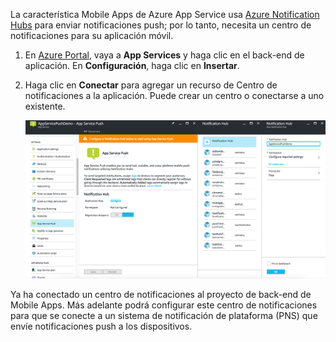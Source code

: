 La característica Mobile Apps de Azure App Service usa [Azure Notification Hubs] para enviar notificaciones push; por lo tanto, necesita un centro de notificaciones para su aplicación móvil.

1. En [Azure Portal], vaya a **App Services** y haga clic en el back-end de aplicación. En **Configuración**, haga clic en **Insertar**.
2. Haga clic en **Conectar** para agregar un recurso de Centro de notificaciones a la aplicación. Puede crear un centro o conectarse a uno existente.

    ![](./media/app-service-mobile-create-notification-hub/configure-hub-flow.png)

Ya ha conectado un centro de notificaciones al proyecto de back-end de Mobile Apps. Más adelante podrá configurar este centro de notificaciones para que se conecte a un sistema de notificación de plataforma (PNS) que envíe notificaciones push a los dispositivos.

[Azure Portal]: https://portal.azure.com/
[Azure Notification Hubs]: https://azure.microsoft.com/en-us/documentation/articles/notification-hubs-push-notification-overview/
